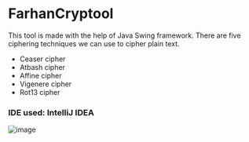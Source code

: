 # FarhanCryptool
This tool is made with the help of Java Swing framework.
There are five ciphering techniques we can use to cipher plain text.
* Ceaser cipher
* Atbash cipher
* Affine cipher
* Vigenere cipher
* Rot13 cipher
### IDE used: IntelliJ IDEA
![image](https://user-images.githubusercontent.com/80202023/178143127-e1509363-5e40-4f8e-896f-024f39fec237.png)
